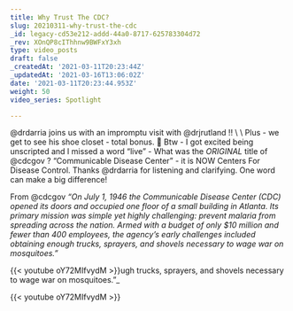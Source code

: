 ```yaml
---
title: Why Trust The CDC?
slug: 20210311-why-trust-the-cdc
_id: legacy-cd53e212-addd-44a0-8717-625783304d72
_rev: XOnQP8cIThhnw9BWFxY3xh
type: video_posts
draft: false
_createdAt: '2021-03-11T20:23:44Z'
_updatedAt: '2021-03-16T13:06:02Z'
date: '2021-03-11T20:23:44.953Z'
weight: 50
video_series: Spotlight

---
```

@drdarria joins us with an impromptu visit with @drjrutland !! \ \ Plus - we get to see his shoe closet - total bonus. 👟 Btw - I got excited being unscripted and I missed a word “live” - What was the *ORIGINAL* title of @cdcgov ? “Communicable Disease Center” - it is NOW Centers For Disease Control. Thanks @drdarria for listening and clarifying. One word can make a big difference!

From @cdcgov _“On July 1, 1946 the Communicable Disease Center (CDC) opened its doors and occupied one floor of a small building in Atlanta. Its primary mission was simple yet highly challenging: prevent malaria from spreading across the nation. Armed with a budget of only $10 million and fewer than 400 employees, the agency’s early challenges included obtaining enough trucks, sprayers, and shovels necessary to wage war on mosquitoes.”_

{{< youtube oY72MIfvydM >}}ugh trucks, sprayers, and shovels necessary to wage war on mosquitoes.”_

{{< youtube oY72MIfvydM >}}